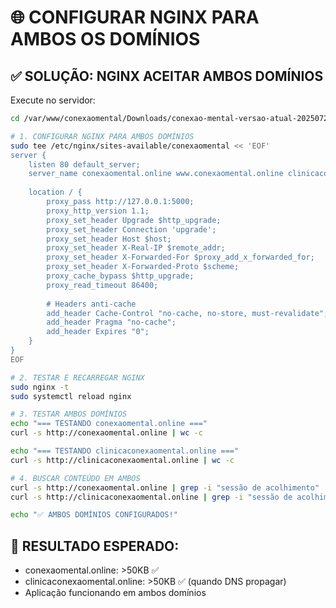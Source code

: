 # 🌐 CONFIGURAR NGINX PARA AMBOS OS DOMÍNIOS

## ✅ SOLUÇÃO: NGINX ACEITAR AMBOS DOMÍNIOS

Execute no servidor:

```bash
cd /var/www/conexaomental/Downloads/conexao-mental-versao-atual-20250729

# 1. CONFIGURAR NGINX PARA AMBOS DOMÍNIOS
sudo tee /etc/nginx/sites-available/conexaomental << 'EOF'
server {
    listen 80 default_server;
    server_name conexaomental.online www.conexaomental.online clinicaconexaomental.online www.clinicaconexaomental.online;
    
    location / {
        proxy_pass http://127.0.0.1:5000;
        proxy_http_version 1.1;
        proxy_set_header Upgrade $http_upgrade;
        proxy_set_header Connection 'upgrade';
        proxy_set_header Host $host;
        proxy_set_header X-Real-IP $remote_addr;
        proxy_set_header X-Forwarded-For $proxy_add_x_forwarded_for;
        proxy_set_header X-Forwarded-Proto $scheme;
        proxy_cache_bypass $http_upgrade;
        proxy_read_timeout 86400;
        
        # Headers anti-cache
        add_header Cache-Control "no-cache, no-store, must-revalidate";
        add_header Pragma "no-cache";
        add_header Expires "0";
    }
}
EOF

# 2. TESTAR E RECARREGAR NGINX
sudo nginx -t
sudo systemctl reload nginx

# 3. TESTAR AMBOS DOMÍNIOS
echo "=== TESTANDO conexaomental.online ==="
curl -s http://conexaomental.online | wc -c

echo "=== TESTANDO clinicaconexaomental.online ==="  
curl -s http://clinicaconexaomental.online | wc -c

# 4. BUSCAR CONTEÚDO EM AMBOS
curl -s http://conexaomental.online | grep -i "sessão de acolhimento"
curl -s http://clinicaconexaomental.online | grep -i "sessão de acolhimento"

echo "✅ AMBOS DOMÍNIOS CONFIGURADOS!"
```

## 🎯 RESULTADO ESPERADO:
- conexaomental.online: >50KB ✅
- clinicaconexaomental.online: >50KB ✅ (quando DNS propagar)
- Aplicação funcionando em ambos domínios